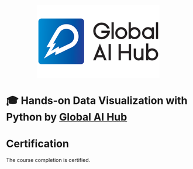 <div align="center">
  <a href="https://globalaihub.com/community/">
    <img src="logo.png" height=200px />
  </a>
</div>

# 🎓 Hands-on Data Visualization with Python by [Global AI Hub](https://globalaihub.com/community)

# Certification
The course completion is certified.
